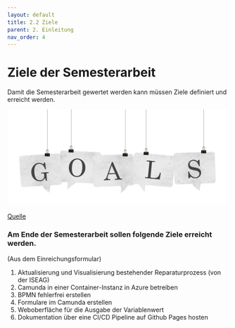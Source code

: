 ```yaml
---
layout: default
title: 2.2 Ziele
parent: 2. Einleitung
nav_order: 4
---
```


# Ziele der Semesterarbeit

Damit die Semesterarbeit gewertet werden kann müssen Ziele definiert und erreicht werden.

![Goals](../../ressources/bilder/Goals.jpg)

[Quelle](../Quellenverzeichnis/index.md#Goals)
### Am Ende der Semesterarbeit sollen folgende Ziele erreicht werden.

(Aus dem Einreichungsformular)

1. Aktualisierung und Visualisierung bestehender Reparaturprozess (von der ISEAG)  
1. Camunda in einer Container-Instanz in Azure betreiben  
2. BPMN fehlerfrei erstellen  
3. Formulare im Camunda erstellen  
4. Weboberfläche für die Ausgabe der Variablenwert  
5. Dokumentation über eine CI/CD Pipeline auf Github Pages hosten